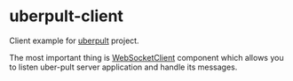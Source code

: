 # uberpult-client
Client example for [uberpult](https://github.com/comrat/uberpult) project.

The most important thing is [WebSocketClient](https://github.com/comrat/uberpult-client/blob/master/src/WebSocketClient.qml) component which allows you to listen uber-pult server application and handle its messages.
